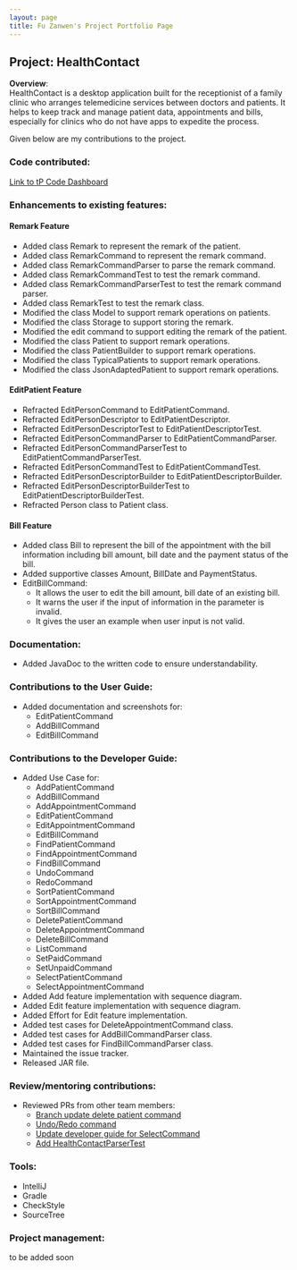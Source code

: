 ```yaml
---
layout: page
title: Fu Zanwen's Project Portfolio Page
---
```

## Project: HealthContact
**Overview**: <br>
HealthContact is a desktop application built for the receptionist of a family clinic who arranges telemedicine services between doctors and patients.
It helps to keep track and manage patient data, appointments and bills, especially for clinics who do not have apps to expedite the process.

Given below are my contributions to the project.

### Code contributed:

[Link to tP Code Dashboard](https://nus-cs2103-ay2223s1.github.io/tp-dashboard/?search=fuzanwenn&breakdown=true&sort=groupTitle&sortWithin=title&since=2022-09-16&timeframe=commit&mergegroup=&groupSelect=groupByRepos&checkedFileTypes=docs~functional-code~test-code~other&tabOpen=true&tabType=authorship&tabAuthor=guokweijie&tabRepo=AY2223S1-CS2103T-W08-1%2Ftp%5Bmaster%5D&authorshipIsMergeGroup=false&authorshipFileTypes=docs~functional-code~test-code&authorshipIsBinaryFileTypeChecked=false&authorshipIsIgnoredFilesChecked=false)

### Enhancements to existing features:

#### Remark Feature
* Added class Remark to represent the remark of the patient.
* Added class RemarkCommand to represent the remark command.
* Added class RemarkCommandParser to parse the remark command.
* Added class RemarkCommandTest to test the remark command.
* Added class RemarkCommandParserTest to test the remark command parser.
* Added class RemarkTest to test the remark class.
* Modified the class Model to support remark operations on patients.
* Modified the class Storage to support storing the remark.
* Modified the edit command to support editing the remark of the patient.
* Modified the class Patient to support remark operations.
* Modified the class PatientBuilder to support remark operations.
* Modified the class TypicalPatients to support remark operations.
* Modified the class JsonAdaptedPatient to support remark operations.

#### EditPatient Feature
* Refracted EditPersonCommand to EditPatientCommand.
* Refracted EditPersonDescriptor to EditPatientDescriptor.
* Refracted EditPersonDescriptorTest to EditPatientDescriptorTest.
* Refracted EditPersonCommandParser to EditPatientCommandParser.
* Refracted EditPersonCommandParserTest to EditPatientCommandParserTest.
* Refracted EditPersonCommandTest to EditPatientCommandTest.
* Refracted EditPersonDescriptorBuilder to EditPatientDescriptorBuilder.
* Refracted EditPersonDescriptorBuilderTest to EditPatientDescriptorBuilderTest.
* Refracted Person class to Patient class.

#### Bill Feature
* Added class Bill to represent the bill of the appointment with the bill information including
  bill amount, bill date and the payment status of the bill.
* Added supportive classes Amount, BillDate and PaymentStatus.
* EditBillCommand:
  * It allows the user to edit the bill amount, bill date of an existing bill.
  * It warns the user if the input of information in the parameter is invalid.
  * It gives the user an example when user input is not valid.

### Documentation:
* Added JavaDoc to the written code to ensure understandability.

### Contributions to the User Guide:
* Added documentation and screenshots for:
  * EditPatientCommand
  * AddBillCommand
  * EditBillCommand

### Contributions to the Developer Guide:
* Added Use Case for:
  * AddPatientCommand
  * AddBillCommand
  * AddAppointmentCommand
  * EditPatientCommand
  * EditAppointmentCommand
  * EditBillCommand
  * FindPatientCommand
  * FindAppointmentCommand
  * FindBillCommand
  * UndoCommand
  * RedoCommand
  * SortPatientCommand
  * SortAppointmentCommand
  * SortBillCommand
  * DeletePatientCommand
  * DeleteAppointmentCommand
  * DeleteBillCommand
  * ListCommand
  * SetPaidCommand
  * SetUnpaidCommand
  * SelectPatientCommand
  * SelectAppointmentCommand
* Added Add feature implementation with sequence diagram.
* Added Edit feature implementation with sequence diagram.
* Added Effort for Edit feature implementation.
* Added test cases for DeleteAppointmentCommand class.
* Added test cases for AddBillCommandParser class.
* Added test cases for FindBillCommandParser class.
* Maintained the issue tracker.
* Released JAR file.

### Review/mentoring contributions:
* Reviewed PRs from other team members:
  * [Branch update delete patient command](https://github.com/AY2223S1-CS2103T-W08-1/tp/pull/81)
  * [Undo/Redo command](https://github.com/AY2223S1-CS2103T-W08-1/tp/pull/136)
  * [Update developer guide for SelectCommand](https://github.com/AY2223S1-CS2103T-W08-1/tp/pull/136)
  * [Add HealthContactParserTest](https://github.com/AY2223S1-CS2103T-W08-1/tp/pull/340)

### Tools:
* IntelliJ
* Gradle
* CheckStyle
* SourceTree

### Project management:
to be added soon
